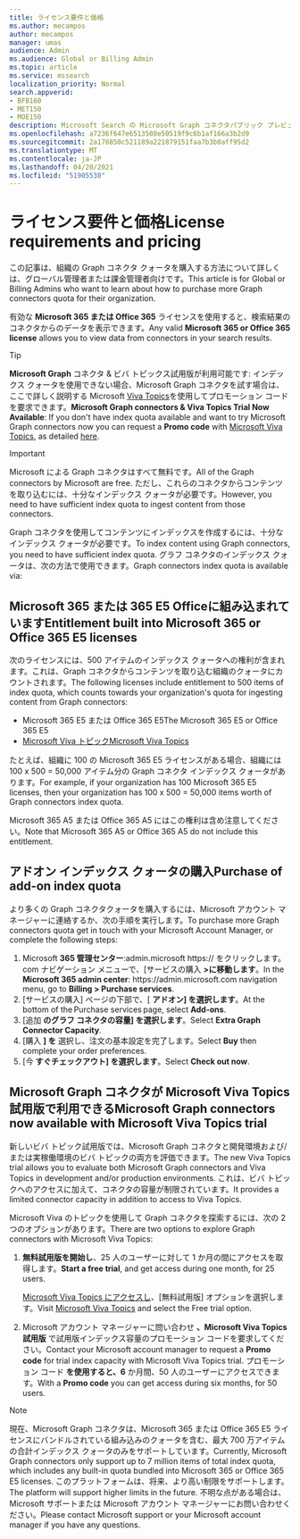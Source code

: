 ```yaml
---
title: ライセンス要件と価格
ms.author: mecampos
author: mecampos
manager: umas
audience: Admin
ms.audience: Global or Billing Admin
ms.topic: article
ms.service: mssearch
localization_priority: Normal
search.appverid:
- BFB160
- MET150
- MOE150
description: Microsoft Search の Microsoft Graph コネクタパブリック プレビューのライセンス要件と価格
ms.openlocfilehash: a7236f647e6513508e50519f9c6b1af166a3b2d9
ms.sourcegitcommit: 2a178850c521189a221879151faa7b3b0aff95d2
ms.translationtype: MT
ms.contentlocale: ja-JP
ms.lasthandoff: 04/20/2021
ms.locfileid: "51905530"
---
```

<!---Previous ms.author: rusamai --->

# <a name="license-requirements-and-pricing"></a><span data-ttu-id="73a9f-103">ライセンス要件と価格</span><span class="sxs-lookup"><span data-stu-id="73a9f-103">License requirements and pricing</span></span>

<span data-ttu-id="73a9f-104">この記事は、組織の Graph コネクタ クォータを購入する方法について詳しくは、グローバル管理者または課金管理者向けです。</span><span class="sxs-lookup"><span data-stu-id="73a9f-104">This article is for Global or Billing Admins who want to learn about how to purchase more Graph connectors quota for their organization.</span></span>

<span data-ttu-id="73a9f-105">有効な **Microsoft 365 または Office 365** ライセンスを使用すると、検索結果のコネクタからのデータを表示できます。</span><span class="sxs-lookup"><span data-stu-id="73a9f-105">Any valid **Microsoft 365 or Office 365 license** allows you to view data from connectors in your search results.</span></span>

> [!TIP]
> <span data-ttu-id="73a9f-106">**Microsoft Graph** コネクタ & ビバ トピックス試用版が利用可能です: インデックス クォータを使用できない場合、Microsoft Graph コネクタを試す場合は、ここで詳しく説明する Microsoft [](#microsoft-graph-connectors-now-available-with-microsoft-viva-topics-trial) [Viva Topics](https://www.microsoft.com/microsoft-viva/topics?activetab=pivot:overviewtab)を使用してプロモーション コードを要求できます。</span><span class="sxs-lookup"><span data-stu-id="73a9f-106">**Microsoft Graph connectors & Viva Topics Trial Now Available**: If you don't have index quota available and want to try Microsoft Graph connectors now you can request a **Promo code** with [Microsoft Viva Topics](https://www.microsoft.com/microsoft-viva/topics?activetab=pivot:overviewtab), as detailed [here](#microsoft-graph-connectors-now-available-with-microsoft-viva-topics-trial).</span></span>

>[!IMPORTANT]
><span data-ttu-id="73a9f-107">Microsoft による Graph コネクタはすべて無料です。</span><span class="sxs-lookup"><span data-stu-id="73a9f-107">All of the Graph connectors by Microsoft are free.</span></span> <span data-ttu-id="73a9f-108">ただし、これらのコネクタからコンテンツを取り込むには、十分なインデックス クォータが必要です。</span><span class="sxs-lookup"><span data-stu-id="73a9f-108">However, you need to have sufficient index quota to ingest content from those connectors.</span></span>

<span data-ttu-id="73a9f-109">Graph コネクタを使用してコンテンツにインデックスを作成するには、十分なインデックス クォータが必要です。</span><span class="sxs-lookup"><span data-stu-id="73a9f-109">To index content using Graph connectors, you need to have sufficient index quota.</span></span> <span data-ttu-id="73a9f-110">グラフ コネクタのインデックス クォータは、次の方法で使用できます。</span><span class="sxs-lookup"><span data-stu-id="73a9f-110">Graph connectors index quota is available via:</span></span>

## <a name="entitlement-built-into-microsoft-365-or-office-365-e5-licenses"></a><span data-ttu-id="73a9f-111">Microsoft 365 または 365 E5 Officeに組み込まれています</span><span class="sxs-lookup"><span data-stu-id="73a9f-111">Entitlement built into Microsoft 365 or Office 365 E5 licenses</span></span>

<span data-ttu-id="73a9f-112">次のライセンスには、500 アイテムのインデックス クォータへの権利が含まれます。これは、Graph コネクタからコンテンツを取り込む組織のクォータにカウントされます。</span><span class="sxs-lookup"><span data-stu-id="73a9f-112">The following licenses include entitlement to 500 items of index quota, which counts towards your organization's quota for ingesting content from Graph connectors:</span></span>

* <span data-ttu-id="73a9f-113">Microsoft 365 E5 または Office 365 E5</span><span class="sxs-lookup"><span data-stu-id="73a9f-113">The Microsoft 365 E5 or Office 365 E5</span></span>
* [<span data-ttu-id="73a9f-114">Microsoft Viva トピック</span><span class="sxs-lookup"><span data-stu-id="73a9f-114">Microsoft Viva Topics</span></span>](https://www.microsoft.com/microsoft-viva/topics?activetab=pivot:overviewtab)

<span data-ttu-id="73a9f-115">たとえば、組織に 100 の Microsoft 365 E5 ライセンスがある場合、組織には 100 x 500 = 50,000 アイテム分の Graph コネクタ インデックス クォータがあります。</span><span class="sxs-lookup"><span data-stu-id="73a9f-115">For example, if your organization has 100 Microsoft 365 E5 licenses, then your organization has 100 x 500 = 50,000 items worth of Graph connectors index quota.</span></span>

<!---Comment requested in PR#143--->
<span data-ttu-id="73a9f-116">Microsoft 365 A5 または Office 365 A5 にはこの権利は含め注意してください。</span><span class="sxs-lookup"><span data-stu-id="73a9f-116">Note that Microsoft 365 A5 or Office 365 A5 do not include this entitlement.</span></span>

## <a name="purchase-of-add-on-index-quota"></a><span data-ttu-id="73a9f-117">アドオン インデックス クォータの購入</span><span class="sxs-lookup"><span data-stu-id="73a9f-117">Purchase of add-on index quota</span></span>
<span data-ttu-id="73a9f-118">より多くの Graph コネクタクォータを購入するには、Microsoft アカウント マネージャーに連絡するか、次の手順を実行します。</span><span class="sxs-lookup"><span data-stu-id="73a9f-118">To purchase more Graph connectors quota get in touch with your Microsoft Account Manager, or complete the following steps:</span></span>

1. <span data-ttu-id="73a9f-119">Microsoft **365 管理センター**:<span>admin.microsoft https:// をクリックします。</span>com ナビゲーション メニューで、[サービスの購入 **>に移動します**。</span><span class="sxs-lookup"><span data-stu-id="73a9f-119">In the **Microsoft 365 admin center**: https://<span>admin.microsoft.</span>com navigation menu, go to **Billing > Purchase services**.</span></span>
2. <span data-ttu-id="73a9f-120">[サービスの購入] ページの下部で、[ **アドオン] を選択します**。</span><span class="sxs-lookup"><span data-stu-id="73a9f-120">At the bottom of the Purchase services page, select **Add-ons**.</span></span>
3. <span data-ttu-id="73a9f-121">[追加 **のグラフ コネクタの容量] を選択します**。</span><span class="sxs-lookup"><span data-stu-id="73a9f-121">Select **Extra Graph Connector Capacity**.</span></span>
4. <span data-ttu-id="73a9f-122">[購入 **] を** 選択し、注文の基本設定を完了します。</span><span class="sxs-lookup"><span data-stu-id="73a9f-122">Select **Buy** then complete your order preferences.</span></span>
5. <span data-ttu-id="73a9f-123">[今 **すぐチェックアウト] を選択します**。</span><span class="sxs-lookup"><span data-stu-id="73a9f-123">Select **Check out now**.</span></span>

## <a name="microsoft-graph-connectors-now-available-with-microsoft-viva-topics-trial"></a><span data-ttu-id="73a9f-124">Microsoft Graph コネクタが Microsoft Viva Topics 試用版で利用できる</span><span class="sxs-lookup"><span data-stu-id="73a9f-124">Microsoft Graph connectors now available with Microsoft Viva Topics trial</span></span>
 <span data-ttu-id="73a9f-125">新しいビバ トピック試用版では、Microsoft Graph コネクタと開発環境および/または実稼働環境のビバ トピックの両方を評価できます。</span><span class="sxs-lookup"><span data-stu-id="73a9f-125">The new Viva Topics trial allows you to evaluate both Microsoft Graph connectors and Viva Topics in development and/or production environments.</span></span> <span data-ttu-id="73a9f-126">これは、ビバ トピックへのアクセスに加えて、コネクタの容量が制限されています。</span><span class="sxs-lookup"><span data-stu-id="73a9f-126">It provides a limited connector capacity in addition to access to Viva Topics.</span></span>

<span data-ttu-id="73a9f-127">Microsoft Viva のトピックを使用して Graph コネクタを探索するには、次の 2 つのオプションがあります。</span><span class="sxs-lookup"><span data-stu-id="73a9f-127">There are two options to explore Graph connectors with Microsoft Viva Topics:</span></span>

1. <span data-ttu-id="73a9f-128">**無料試用版を開始し**、25 人のユーザーに対して 1 か月の間にアクセスを取得します。</span><span class="sxs-lookup"><span data-stu-id="73a9f-128">**Start a free trial**, and get access during one month, for 25 users.</span></span>

     <span data-ttu-id="73a9f-129">[Microsoft Viva Topics にアクセスし](https://www.microsoft.com/microsoft-viva/topics?activetab=pivot:overviewtab)、[無料試用版] オプションを選択します。</span><span class="sxs-lookup"><span data-stu-id="73a9f-129">Visit [Microsoft Viva Topics](https://www.microsoft.com/microsoft-viva/topics?activetab=pivot:overviewtab) and select the Free trial option.</span></span>

2. <span data-ttu-id="73a9f-130">Microsoft アカウント マネージャーに問い合わせ **、Microsoft Viva Topics 試用版** で試用版インデックス容量のプロモーション コードを要求してください。</span><span class="sxs-lookup"><span data-stu-id="73a9f-130">Contact your Microsoft account manager to request a **Promo code** for trial index capacity with Microsoft Viva Topics trial.</span></span> <span data-ttu-id="73a9f-131">プロモーション コード **を使用すると、6** か月間、50 人のユーザーにアクセスできます。</span><span class="sxs-lookup"><span data-stu-id="73a9f-131">With a **Promo code** you can get access during six months, for 50 users.</span></span>

> [!NOTE]
> <span data-ttu-id="73a9f-132">現在、Microsoft Graph コネクタは、Microsoft 365 または Office 365 E5 ライセンスにバンドルされている組み込みのクォータを含む、最大 700 万アイテムの合計インデックス クォータのみをサポートしています。</span><span class="sxs-lookup"><span data-stu-id="73a9f-132">Currently, Microsoft Graph connectors only support up to 7 million items of total index quota, which includes any built-in quota bundled into Microsoft 365 or Office 365 E5 licenses.</span></span> <span data-ttu-id="73a9f-133">このプラットフォームは、将来、より高い制限をサポートします。</span><span class="sxs-lookup"><span data-stu-id="73a9f-133">The platform will support higher limits in the future.</span></span> <span data-ttu-id="73a9f-134">不明な点がある場合は、Microsoft サポートまたは Microsoft アカウント マネージャーにお問い合わせください。</span><span class="sxs-lookup"><span data-stu-id="73a9f-134">Please contact Microsoft support or your Microsoft account manager if you have any questions.</span></span>
